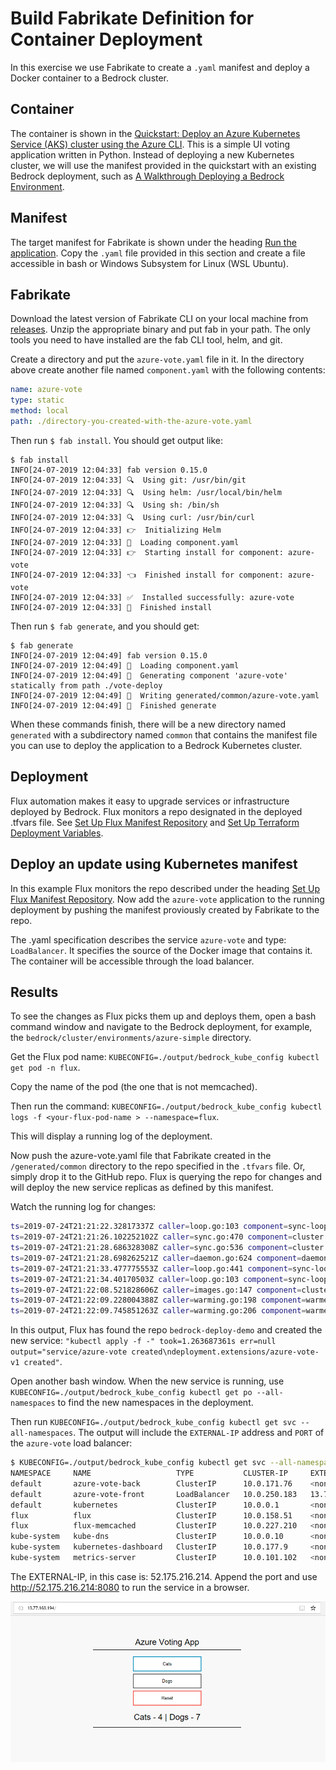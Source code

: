 # Build Fabrikate Definition for Container Deployment
In this exercise we use Fabrikate to create a `.yaml` manifest and deploy a Docker container to a Bedrock cluster.

## Container
The container is shown in the [Quickstart: Deploy an Azure Kubernetes Service (AKS) cluster using the Azure CLI](https://docs.microsoft.com/en-us/azure/aks/kubernetes-walkthrough).  This is a simple UI voting application written in Python.  Instead of deploying a new Kubernetes cluster, we will use the manifest provided in the quickstart with an existing Bedrock deployment, such as [A Walkthrough Deploying a Bedrock Environment](../azure-simple/README.md). 

## Manifest
The target manifest for Fabrikate is shown under the heading [Run the application](https://docs.microsoft.com/en-us/azure/aks/kubernetes-walkthrough#run-the-application).   Copy the `.yaml` file provided in this section and create a file accessible in bash or Windows Subsystem for Linux (WSL Ubuntu).  

## Fabrikate
Download the latest version of Fabrikate CLI on your local machine from [releases](https://github.com/microsoft/fabrikate/releases). Unzip the appropriate binary and put fab in your path. The only tools you need to have installed are the fab CLI tool, helm, and git.

Create a directory and put the `azure-vote.yaml` file in it.  In the directory above create another file named `component.yaml` with the following contents:
```yaml
name: azure-vote
type: static
method: local
path: ./directory-you-created-with-the-azure-vote.yaml
```

Then run `$ fab install`.  You should get output like:
```
$ fab install
INFO[24-07-2019 12:04:33] fab version 0.15.0
INFO[24-07-2019 12:04:33] 🔍  Using git: /usr/bin/git
INFO[24-07-2019 12:04:33] 🔍  Using helm: /usr/local/bin/helm
INFO[24-07-2019 12:04:33] 🔍  Using sh: /bin/sh
INFO[24-07-2019 12:04:33] 🔍  Using curl: /usr/bin/curl
INFO[24-07-2019 12:04:33] 👉  Initializing Helm
INFO[24-07-2019 12:04:33] 💾  Loading component.yaml
INFO[24-07-2019 12:04:33] 👉  Starting install for component: azure-vote
INFO[24-07-2019 12:04:33] 👈  Finished install for component: azure-vote
INFO[24-07-2019 12:04:33] ✅  Installed successfully: azure-vote
INFO[24-07-2019 12:04:33] 🙌  Finished install
```

Then run `$ fab generate`, and you should get:
```
$ fab generate
INFO[24-07-2019 12:04:49] fab version 0.15.0
INFO[24-07-2019 12:04:49] 💾  Loading component.yaml
INFO[24-07-2019 12:04:49] 🚚  Generating component 'azure-vote' statically from path ./vote-deploy
INFO[24-07-2019 12:04:49] 💾  Writing generated/common/azure-vote.yaml
INFO[24-07-2019 12:04:49] 🙌  Finished generate
```
When these commands finish, there will be a new directory named `generated` with a subdirectory named `common` that contains the manifest file you can use to deploy the application to a Bedrock Kubernetes cluster.

## Deployment
Flux automation makes it easy to upgrade services or infrastructure deployed by Bedrock.  Flux monitors a repo designated in the deployed .tfvars file.  See [Set Up Flux Manifest Repository](../azure-simple/README.md#set-up-flux-manifest-repository) and [Set Up Terraform Deployment Variables](../azure-simple/README.md#setup-terraform-deployment-variables).

## Deploy an update using Kubernetes manifest
In this example Flux monitors the repo described under the heading [Set Up Flux Manifest Repository](../azure-simple/README.md#set-up-flux-manifest-repository).  Now add the `azure-vote` application to the running deployment by pushing the manifest proviously created by Fabrikate to the repo.  

The .yaml specification describes the service `azure-vote` and type: `LoadBalancer`.  It specifies the source of the Docker image that contains it.  The container will be accessible through the load balancer.

## Results
To see the changes as Flux picks them up and deploys them, open a bash command window and navigate to the Bedrock deployment, for example, the `bedrock/cluster/environments/azure-simple` directory.

Get the Flux pod name: `KUBECONFIG=./output/bedrock_kube_config kubectl get pod -n flux`.

Copy the name of the pod (the one that is not memcached).

Then run the command: `KUBECONFIG=./output/bedrock_kube_config kubectl logs -f <your-flux-pod-name > --namespace=flux`.

This will display a running log of the deployment.

Now push the azure-vote.yaml file that Fabrikate created in the `/generated/common` directory to the repo specified in the `.tfvars` file.  Or, simply drop it to the GitHub repo.  Flux is querying the repo for changes and will deploy the new service replicas as defined by this manifest.  

Watch the running log for changes:

```bash
ts=2019-07-24T21:21:22.32817337Z caller=loop.go:103 component=sync-loop event=refreshed url=git@github.com:MikeDodaro/bedrock-deploy-demo.git branch=master HEAD=29acba065c2578381437ff41e671132686037372
ts=2019-07-24T21:21:26.102252102Z caller=sync.go:470 component=cluster method=Sync cmd=apply args= count=4
ts=2019-07-24T21:21:28.686328308Z caller=sync.go:536 component=cluster method=Sync cmd="kubectl apply -f -" took=2.584012506s err=null output="service/azure-vote-back created\nservice/azure-vote-front created\ndeployment.apps/azure-vote-back created\ndeployment.apps/azure-vote-front created"
ts=2019-07-24T21:21:28.698262521Z caller=daemon.go:624 component=daemon event="Sync: 29acba0, default:deployment/azure-vote-back, default:deployment/azure-vote-front, default:service/azure-vote-back, default:service/azure-vote-front" logupstream=false
ts=2019-07-24T21:21:33.477775553Z caller=loop.go:441 component=sync-loop tag=flux-sync old=c6e9461a50c2e1c47363ab5a51567d12e7c47d69 new=29acba065c2578381437ff41e671132686037372
ts=2019-07-24T21:21:34.40170503Z caller=loop.go:103 component=sync-loop event=refreshed url=git@github.com:MikeDodaro/bedrock-deploy-demo.git branch=master HEAD=29acba065c2578381437ff41e671132686037372
ts=2019-07-24T21:22:08.521828606Z caller=images.go:147 component=cluster resource=kube-system:daemonset/azure-cni-networkmonitor err="decoded credential has wrong number of fields (expected 2, got 1)"
ts=2019-07-24T21:22:09.228004388Z caller=warming.go:198 component=warmer info="refreshing image" image=microsoft/azure-vote-front tag_count=5 to_update=5 of_which_refresh=0 of_which_missing=5
ts=2019-07-24T21:22:09.745851263Z caller=warming.go:206 component=warmer updated=microsoft/azure-vote-front successful=5 attempted=5
```
In this output, Flux has found the repo `bedrock-deploy-demo` and created the new service: `"kubectl apply -f -" took=1.263687361s err=null output="service/azure-vote created\ndeployment.extensions/azure-vote-v1 created"`. 

Open another bash window. When the new service is running, use `KUBECONFIG=./output/bedrock_kube_config kubectl get po --all-namespaces` to find the new namespaces in the deployment.

Then run `KUBECONFIG=./output/bedrock_kube_config kubectl get svc --all-namespaces`.  The output will include the `EXTERNAL-IP` address and `PORT` of the `azure-vote` load balancer: 

```bash
$ KUBECONFIG=./output/bedrock_kube_config kubectl get svc --all-namespaces
NAMESPACE     NAME                   TYPE           CLUSTER-IP     EXTERNAL-IP     PORT(S)         AGE
default       azure-vote-back        ClusterIP      10.0.171.76    <none>          6379/TCP        2m23s
default       azure-vote-front       LoadBalancer   10.0.250.183   13.77.163.194   80:30340/TCP    2m23s
default       kubernetes             ClusterIP      10.0.0.1       <none>          443/TCP         33m
flux          flux                   ClusterIP      10.0.158.51    <none>          3030/TCP        18m
flux          flux-memcached         ClusterIP      10.0.227.210   <none>          11211/TCP       18m
kube-system   kube-dns               ClusterIP      10.0.0.10      <none>          53/UDP,53/TCP   32m
kube-system   kubernetes-dashboard   ClusterIP      10.0.177.9     <none>          80/TCP          32m
kube-system   metrics-server         ClusterIP      10.0.101.102   <none>          443/TCP         32m
```
The EXTERNAL-IP, in this case is: 52.175.216.214.  Append the port and use http://52.175.216.214:8080 to run the service in a browser.

![Vote Application Running](running-vote-app.png)